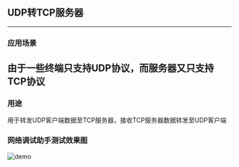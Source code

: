 ## UDP转TCP服务器
---
### 应用场景
由于一些终端只支持UDP协议，而服务器又只支持TCP协议 
---
### 用途
用于转发UDP客户端数据至TCP服务器，接收TCP服务器数据转发至UDP客户端
### 网络调试助手测试效果图
![demo](./resource/demo/png,"demo")